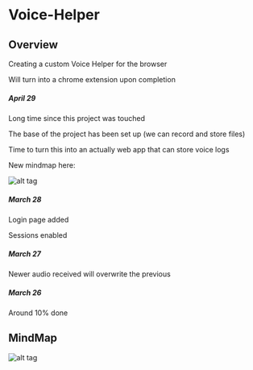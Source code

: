# Voice-Helper

## Overview

Creating a custom Voice Helper for the browser

Will turn into a chrome extension upon completion

##### April 29

Long time since this project was touched

The base of the project has been set up (we can record and store files)

Time to turn this into an actually web app that can store voice logs 

New mindmap here:

![alt tag](http://i.imgur.com/9s1ijg6.png)

##### March 28 

Login page added

Sessions enabled

##### March 27

Newer audio received will overwrite the previous

##### March 26

Around 10% done

## MindMap

![alt tag](http://i.imgur.com/v2WDq95.png)